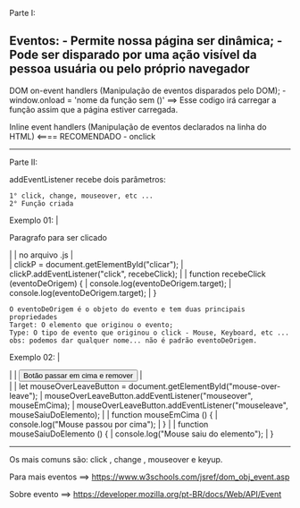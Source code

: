 Parte I:

Eventos:
	- Permite nossa página ser dinâmica;
	- Pode ser disparado por uma ação visível da pessoa usuária ou pelo próprio navegador
--------------------------------------------------------------------------------------------------

DOM on-event handlers (Manipulação de eventos disparados pelo DOM);
	- window.onload = 'nome da função sem ()' ==> Esse codigo irá carregar a função assim que a página estiver carregada.

Inline event handlers (Manipulação de eventos declarados na linha do HTML) <==== RECOMENDADO
	- onclick
	

---------------------------------------------------------------------------------------------------

Parte II:

addEventListener recebe dois parâmetros:

	1° click, change, mouseover, etc ...
	2° Função criada

Exemplo 01:	
	|	<p id="clicar">Paragrafo para ser clicado</p>
	|
	|	no arquivo .js
	|	
	|	clickP = document.getElementById("clicar");
	|	clickP.addEventListener("click", recebeClick);
	|
	|	function recebeClick (eventoDeOrigem) {
	|	console.log(eventoDeOrigem.target);
	|	console.log(eventoDeOrigem.target);
	|	}
	
	O eventoDeOrigem é o objeto do evento e tem duas principais propriedades
	Target: O elemento que originou o evento;
	Type: O tipo de evento que originou o click - Mouse, Keyboard, etc ...
	obs: podemos dar qualquer nome... não é padrão eventoDeOrigem.

Exemplo 02:
	|	<div>
	|	|	<button id="mouse-over-leave">Botão passar em cima e remover</button>
	|	</div>
	|
	|	let mouseOverLeaveButton = document.getElementById("mouse-over-leave");
	|	mouseOverLeaveButton.addEventListener("mouseover", mouseEmCima);
	|	mouseOverLeaveButton.addEventListener("mouseleave", mouseSaiuDoElemento);
	|
	|	function mouseEmCima () {
	|	console.log("Mouse passou por cima");
	|	}
	|
	|	function mouseSaiuDoElemento () {
	|	console.log("Mouse saiu do elemento");
	|	}
	
---------------------------------------------------------------------------------------------------
Os mais comuns são: click , change , mouseover e keyup.

Para mais eventos ==> https://www.w3schools.com/jsref/dom_obj_event.asp

Sobre evento ==> https://developer.mozilla.org/pt-BR/docs/Web/API/Event


	
	
	
